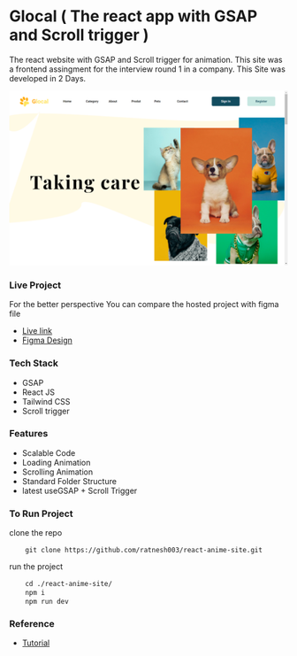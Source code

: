 # Glocal ( The react app with GSAP and Scroll trigger )

The react website with GSAP and Scroll trigger for animation. This site was a frontend assingment for the interview round 1 in a company. This Site was developed in 2 Days.

![img](./localhost_5173_.png)

### Live Project

For the better perspective You can compare the hosted project with figma file

- [Live link](https://glocal-by-ratneshpasi.vercel.app/)
- [Figma Design](https://www.figma.com/design/Ykvy7Ht926eIyLyT1S1LXF/Assignment-(Copy)?node-id=0-1&t=L3rcpWm7kyVpCcgl-1)

### Tech Stack

- GSAP 
- React JS
- Tailwind CSS
- Scroll trigger

### Features

- Scalable Code
- Loading Animation
- Scrolling Animation
- Standard Folder Structure
- latest useGSAP + Scroll Trigger

### To Run Project

clone the repo
```
    git clone https://github.com/ratnesh003/react-anime-site.git
```

run the project
```
    cd ./react-anime-site/
    npm i
    npm run dev
```

### Reference

- [Tutorial]()